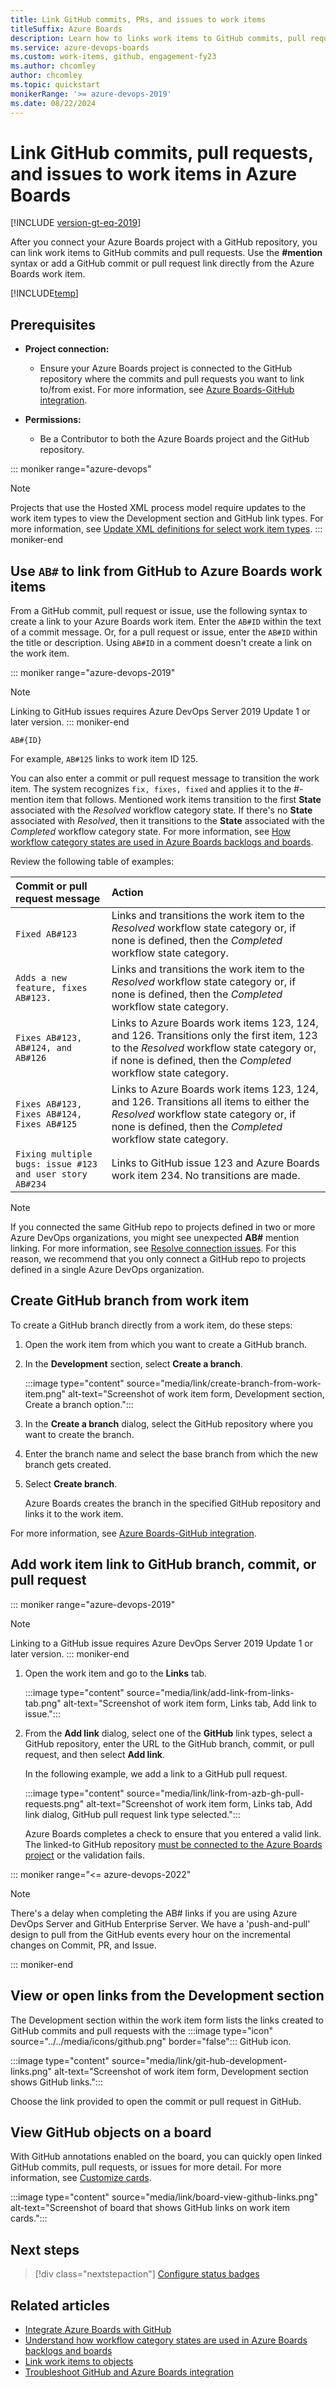 ```yaml
---
title: Link GitHub commits, PRs, and issues to work items
titleSuffix: Azure Boards 
description: Learn how to links work items to GitHub commits, pull requests, and issues, and automatically transition work item states in Azure Boards.  
ms.service: azure-devops-boards 
ms.custom: work-items, github, engagement-fy23
ms.author: chcomley
author: chcomley
ms.topic: quickstart
monikerRange: '>= azure-devops-2019'
ms.date: 08/22/2024
---
```


# Link GitHub commits, pull requests, and issues to work items in Azure Boards

[!INCLUDE [version-gt-eq-2019](../../includes/version-gt-eq-2019.md)] 

After you connect your Azure Boards project with a GitHub repository, you can link work items to GitHub commits and pull requests. Use the **#mention** syntax or add a GitHub commit or pull request link directly from the Azure Boards work item.

[!INCLUDE[temp](../includes/github-platform-support.md)]

## Prerequisites 

- **Project connection:**
  - Ensure your Azure Boards project is connected to the GitHub repository where the commits and pull requests you want to link to/from exist. For more information, see [Azure Boards-GitHub integration](index.md).

- **Permissions:**
  - Be a Contributor to both the Azure Boards project and the GitHub repository.

::: moniker range="azure-devops"
> [!NOTE]   
> Projects that use the Hosted XML process model require updates to the work item types to view the Development section and GitHub link types. For more information, see [Update XML definitions for select work item types](troubleshoot-github-connection.md#update-wits). 
::: moniker-end

## Use `AB#` to link from GitHub to Azure Boards work items

From a GitHub commit, pull request or issue, use the following syntax to create a link to your Azure Boards work item. Enter the `AB#ID` within the text of a commit message. Or, for a pull request or issue, enter the `AB#ID` within the title or description. Using `AB#ID` in a comment doesn't create a link on the work item.

::: moniker range="azure-devops-2019"
> [!NOTE]   
> Linking to GitHub issues requires Azure DevOps Server 2019 Update 1 or later version. 
::: moniker-end

```
AB#{ID}
```

For example, `AB#125` links to work item ID 125. 

You can also enter a commit or pull request message to transition the work item. The system recognizes `fix, fixes, fixed` and applies it to the #-mention item that follows. Mentioned work items transition to the first **State** associated with the *Resolved* workflow category state. If there's no **State** associated with *Resolved*, then it transitions to the **State** associated with the *Completed* workflow category state. For more information, see [How workflow category states are used in Azure Boards backlogs and boards](../work-items/workflow-and-state-categories.md).

Review the following table of examples:

| Commit or pull request message              | Action |
| :------------------------------------------ | :----------------------------------------------- |
| `Fixed AB#123`                              | Links and transitions the work item to the *Resolved* workflow state category or, if none is defined, then the *Completed* workflow state category. |
| `Adds a new feature, fixes AB#123.`         | Links and transitions the work item to  the *Resolved* workflow state category or, if none is defined, then the *Completed* workflow state category. |
| `Fixes AB#123, AB#124, and AB#126`          | Links to Azure Boards work items 123, 124, and 126. Transitions only the first item, 123 to the *Resolved* workflow state category or, if none is defined, then the *Completed* workflow state category.|
| `Fixes AB#123, Fixes AB#124, Fixes AB#125` | Links to Azure Boards work items 123, 124, and 126. Transitions all items to   either the *Resolved* workflow state category or, if none is defined, then the *Completed* workflow state category. |
| `Fixing multiple bugs: issue #123 and user story AB#234` | Links to GitHub issue 123 and Azure Boards work item 234. No transitions are made. |

> [!NOTE]   
> If you connected the same GitHub repo to projects defined in two or more Azure DevOps organizations, you might see unexpected **AB#** mention linking. For more information, see [Resolve connection issues](connect-to-github.md#resolve-connection-issues). For this reason, we recommend that you only connect a GitHub repo to projects defined in a single Azure DevOps organization. 

<a id="link-existing"> </a>

## Create GitHub branch from work item

To create a GitHub branch directly from a work item, do these steps:

1. Open the work item from which you want to create a GitHub branch.

2. In the **Development** section, select **Create a branch**.

   :::image type="content" source="media/link/create-branch-from-work-item.png" alt-text="Screenshot of work item form, Development section, Create a branch option.":::

3. In the **Create a branch** dialog, select the GitHub repository where you want to create the branch.

4. Enter the branch name and select the base branch from which the new branch gets created.

5. Select **Create branch**.

   Azure Boards creates the branch in the specified GitHub repository and links it to the work item.

For more information, see [Azure Boards-GitHub integration](index.md).

## Add work item link to GitHub branch, commit, or pull request

::: moniker range="azure-devops-2019"
> [!NOTE]   
> Linking to a GitHub issue requires Azure DevOps Server 2019 Update 1 or later version. 
::: moniker-end

1. Open the work item and go to the **Links** tab.

   :::image type="content" source="media/link/add-link-from-links-tab.png" alt-text="Screenshot of work item form, Links tab, Add link to issue.":::

2. From the **Add link** dialog, select one of the **GitHub** link types, select a GitHub repository, enter the URL to the GitHub branch, commit, or pull request, and then select **Add link**.

   In the following example, we add a link to a GitHub pull request.

   :::image type="content" source="media/link/link-from-azb-gh-pull-requests.png" alt-text="Screenshot of work item form, Links tab, Add link dialog, GitHub pull request link type selected.":::

   Azure Boards completes a check to ensure that you entered a valid link. The linked-to GitHub repository [must be connected to the Azure Boards project](connect-to-github.md) or the validation fails.

::: moniker range="<= azure-devops-2022"

> [!NOTE]   
> There's a delay when completing the AB# links if you are using Azure DevOps Server and GitHub Enterprise Server. We have a 'push-and-pull' design to pull from the GitHub events every hour on the incremental changes on Commit, PR, and Issue.

::: moniker-end

## View or open links from the Development section

The Development section within the work item form lists the links created to GitHub commits and pull requests with the :::image type="icon" source="../../media/icons/github.png" border="false"::: GitHub icon. 

:::image type="content" source="media/link/git-hub-development-links.png" alt-text="Screenshot of work item form, Development section shows GitHub links.":::

Choose the link provided to open the commit or pull request in GitHub.  

<a id="view-github-objects-on-board"> </a>

## View GitHub objects on a board

With GitHub annotations enabled on the board, you can quickly open linked GitHub commits, pull requests, or issues for more detail. For more information, see [Customize cards](../boards/customize-cards.md).

:::image type="content" source="media/link/board-view-github-links.png" alt-text="Screenshot of board that shows GitHub links on work item cards.":::

## Next steps

> [!div class="nextstepaction"]
> [Configure status badges](configure-status-badges.md)

## Related articles

- [Integrate Azure Boards with GitHub](index.md)
- [Understand how workflow category states are used in Azure Boards backlogs and boards](../work-items/workflow-and-state-categories.md)
- [Link work items to objects](../backlogs/add-link.md)
- [Troubleshoot GitHub and Azure Boards integration](troubleshoot-github-connection.md)